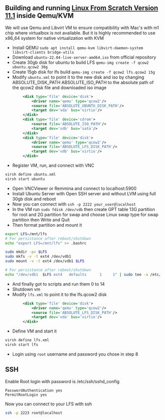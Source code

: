 ## Building and running [Linux From Scratch Version 11.1](https://www.linuxfromscratch.org/lfs/view/11.1/) inside Qemu/KVM

We will use Qemu and Libvirt VM to ensure compatibility with Mac's with m1 chip where virtualbox is not available. But it is highly recommended to use x86_64 system for native virtualization with KVM

- Install QEMU `sudo apt install qemu-kvm libvirt-daemon-system libvirt-clients bridge-utils`
- Download `ubuntu-22.04-live-server-amd64.iso` from official repository
- Create 30gb disk for ubuntu to build LFS `qemu-img create -f qcow2 ubuntu.qcow2 30g`
- Create 15gb disk for lfs build `qemu-img create -f qcow2 lfs.qcow2 15g`
- Modify `ubuntu.xml` to point it to the new disk and iso by changing ABSOLUTE_DISK_PATH ABSOLUTE_ISO_PATH to the absolute path of the qcow2 disk file and downloaded iso image

```xml
        <disk type='file' device='disk'>
            <driver name='qemu' type='qcow2'/>
            <source file='ABSOLUTE_UBUNTU_DISK_PATH'/>
            <target dev='vda' bus='virtio'/>
        </disk>
        <disk type='file' device='cdrom'>
            <source file='ABSOLUTE_ISO_PATH'/>
            <target dev='sdb' bus='sata'/>
        </disk>
        <disk type='file' device='disk'>
            <driver name='qemu' type='qcow2'/>
            <source file='ABSOLUTE_LFS_DISK_PATH'/>
            <target dev='vdb' bus='virtio'/>
        </disk>
```

- Register VM, run, and connect with VNC

```sh
virsh define ubuntu.xml
virsh start ubuntu
```
- Open VNCViewer or Remmina and connect to localhost:5900
- Install Ubuntu Server with Open SSH server and without LVM using full 30gb disk and reboot
- Now you can connect with `ssh -p 2222 your_user@localhost`
- In the VM run `sudo fdisk /dev/vdb` then create GPT table 13G partition for root and 2G partition for swap and choose Linux swap type for swap partition then Write and Quit
- Then format partition and mount it
```sh
export LFS=/mnt/lfs
# For persistance after reboot/shutdown
echo "export LFS=/mnt/lfs" >> .bashrc

sudo mkdir -pv $LFS
sudo mkfs -v -t ext4 /dev/vdb1
sudo mount -v -t ext4 /dev/vdb1 $LFS

# For persistance after reboot/shutdown
echo "/dev/vdb1  $LFS ext4   defaults      1     1" | sudo tee -a /etc/fstab
```
- And finally got to scripts and run them 0 to 14
- Shutdown vm
- Modify `lfs.xml` to point it to the lfs.qcow2 disk
```xml
        <disk type='file' device='disk'>
            <driver name='qemu' type='qcow2'/>
            <source file='ABSOLUTE_LFS_DISK_PATH'/>
            <target dev='vda' bus='virtio'/>
        </disk>
```
- Define VM and start it
```sh
virsh define lfs.xml
virsh start lfs
```
- Login using `root` username and password you chose in step 8


## SSH

Enable Root login with password is /etc/ssh/sshd_config
```
PasswordAuthentication yes
PermitRootLogin yes
```
Now you can connect to your LFS with ssh
```sh
ssh -p 2223 root@localhost
```